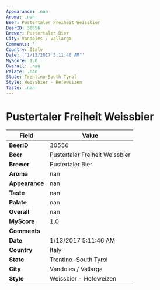 ```yaml
---
Appearance: .nan
Aroma: .nan
Beer: Pustertaler Freiheit Weissbier
BeerID: 30556
Brewer: Pustertaler Bier
City: Vandoies / Vallarga
Comments: ' '
Country: Italy
Date: '"1/13/2017 5:11:46 AM"'
MyScore: 1.0
Overall: .nan
Palate: .nan
State: Trentino-South Tyrol
Style: Weissbier - Hefeweizen
Taste: .nan
---
```


# Pustertaler Freiheit Weissbier

| Field         | Value |
|---------------|-------|
| **BeerID** | 30556 |
| **Beer** | Pustertaler Freiheit Weissbier |
| **Brewer** | Pustertaler Bier |
| **Aroma** | nan |
| **Appearance** | nan |
| **Taste** | nan |
| **Palate** | nan |
| **Overall** | nan |
| **MyScore** | 1.0 |
| **Comments** |   |
| **Date** | 1/13/2017 5:11:46 AM |
| **Country** | Italy |
| **State** | Trentino-South Tyrol |
| **City** | Vandoies / Vallarga |
| **Style** | Weissbier - Hefeweizen |
